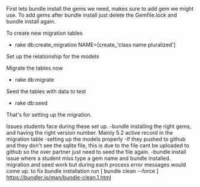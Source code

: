 First lets bundle install the gems we need, makes sure to add gem we might use. To add gems after bundle install just delete the Gemfile.lock and bundle install again.



To create new migration tables 
- rake db:create_migration NAME=[create_'class name pluralized']

Set up the relationship for the models


Migrate the tables now
- rake db:migrate


Seed the tables with data to test
- rake db:seed

That's for setting up the migration.

Issues students face during these set up.
-bundle installing the right gems, and having the right version number. Mainly 5.2 active record in the migration table
-setting up the models properly
-If they pushed to github and they don't see the sqlite file, this is due to the file cant be uploaded to github so the over partner just need to seed the file again.
-bundle install issue where a student miss type a gem name and bundle installed. migration and seed work but during each process error messages would come up. to fix bundle installation run [ bundle clean --force ]   https://bundler.io/man/bundle-clean.1.html 

